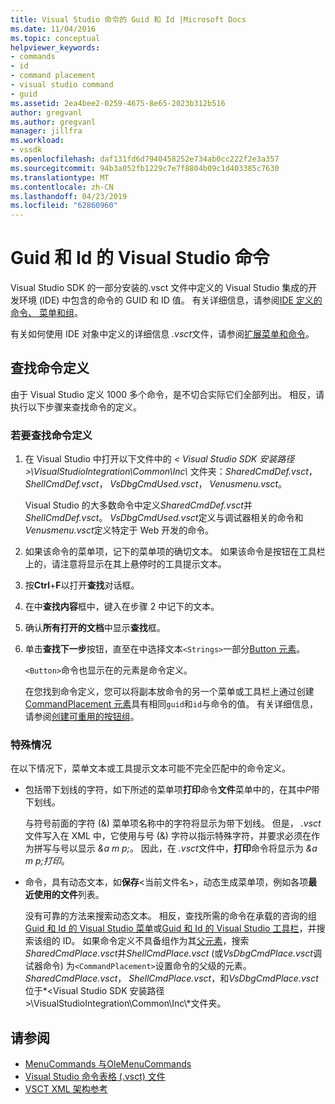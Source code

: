 ```yaml
---
title: Visual Studio 命令的 Guid 和 Id |Microsoft Docs
ms.date: 11/04/2016
ms.topic: conceptual
helpviewer_keywords:
- commands
- id
- command placement
- visual studio command
- guid
ms.assetid: 2ea4bee2-0259-4675-8e65-2023b312b516
author: gregvanl
ms.author: gregvanl
manager: jillfra
ms.workload:
- vssdk
ms.openlocfilehash: daf131fd6d7940458252e734ab0cc222f2e3a357
ms.sourcegitcommit: 94b3a052fb1229c7e7f8804b09c1d403385c7630
ms.translationtype: MT
ms.contentlocale: zh-CN
ms.lasthandoff: 04/23/2019
ms.locfileid: "62860960"
---
```

# <a name="guids-and-ids-of-visual-studio-commands"></a>Guid 和 Id 的 Visual Studio 命令
Visual Studio SDK 的一部分安装的.vsct 文件中定义的 Visual Studio 集成的开发环境 (IDE) 中包含的命令的 GUID 和 ID 值。 有关详细信息，请参阅[IDE 定义的命令、 菜单和组](../../extensibility/internals/ide-defined-commands-menus-and-groups.md)。

 有关如何使用 IDE 对象中定义的详细信息 *.vsct*文件，请参阅[扩展菜单和命令](../../extensibility/extending-menus-and-commands.md)。

## <a name="find-a-command-definition"></a>查找命令定义
 由于 Visual Studio 定义 1000 多个命令，是不切合实际它们全部列出。 相反，请执行以下步骤来查找命令的定义。

### <a name="to-locate-a-command-definition"></a>若要查找命令定义

1. 在 Visual Studio 中打开以下文件中的 *< Visual Studio SDK 安装路径\>\VisualStudioIntegration\Common\Inc\\* 文件夹：*SharedCmdDef.vsct*， *ShellCmdDef.vsct*， *VsDbgCmdUsed.vsct*， *Venusmenu.vsct*。

    Visual Studio 的大多数命令中定义*SharedCmdDef.vsct*并*ShellCmdDef.vsct*。 *VsDbgCmdUsed.vsct*定义与调试器相关的命令和*Venusmenu.vsct*定义特定于 Web 开发的命令。

2. 如果该命令的菜单项，记下的菜单项的确切文本。 如果该命令是按钮在工具栏上的，请注意将显示在其上悬停时的工具提示文本。

3. 按**Ctrl**+**F**以打开**查找**对话框。

4. 在中**查找内容**框中，键入在步骤 2 中记下的文本。

5. 确认**所有打开的文档**中显示**查找**框。

6. 单击**查找下一步**按钮，直至在中选择文本`<Strings>`一部分[Button 元素](../../extensibility/button-element.md)。

    `<Button>`命令也显示在的元素是命令定义。

   在您找到命令定义，您可以将副本放命令的另一个菜单或工具栏上通过创建[CommandPlacement 元素](../../extensibility/commandplacement-element.md)具有相同`guid`和`id`与命令的值。 有关详细信息，请参阅[创建可重用的按钮组](../../extensibility/creating-reusable-groups-of-buttons.md)。

### <a name="special-cases"></a>特殊情况
 在以下情况下，菜单文本或工具提示文本可能不完全匹配中的命令定义。

- 包括带下划线的字符，如下所述的菜单项**打印**命令**文件**菜单中的，在其中*P*带下划线。

     与符号前面的字符 (&) 菜单项名称中的字符将显示为带下划线。 但是， *.vsct*文件写入在 XML 中，它使用与号 (&) 字符以指示特殊字符，并要求必须在作为拼写与号以显示 *&amp;a m p;*。 因此，在 *.vsct*文件中，**打印**命令将显示为 *&amp;a m p;打印*。

- 命令，具有动态文本，如**保存**\<当前文件名\>，动态生成菜单项，例如各项**最近使用的文件**列表。

     没有可靠的方法来搜索动态文本。 相反，查找所需的命令在承载的咨询的组[Guid 和 Id 的 Visual Studio 菜单](../../extensibility/internals/guids-and-ids-of-visual-studio-menus.md)或[Guid 和 Id 的 Visual Studio 工具栏](../../extensibility/internals/guids-and-ids-of-visual-studio-toolbars.md)，并搜索该组的 ID。 如果命令定义不具备组作为其[父元素](../../extensibility/parent-element.md)，搜索*SharedCmdPlace.vsct*并*ShellCmdPlace.vsct* (或*VsDbgCmdPlace.vsct*调试器命令) 为`<CommandPlacement>`设置命令的父级的元素。 *SharedCmdPlace.vsct*， *ShellCmdPlace.vsct*，和*VsDbgCmdPlace.vsct*位于*\<Visual Studio SDK 安装路径\>\VisualStudioIntegration\Common\Inc\\*文件夹。

## <a name="see-also"></a>请参阅
- [MenuCommands 与OleMenuCommands](../../extensibility/menucommands-vs-olemenucommands.md)
- [Visual Studio 命令表格 (.vsct) 文件](../../extensibility/internals/visual-studio-command-table-dot-vsct-files.md)
- [VSCT XML 架构参考](../../extensibility/vsct-xml-schema-reference.md)
